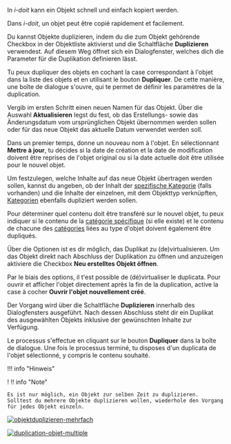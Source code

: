 <!-- TRANSLATED by md-translate -->
In _i-doit_ kann ein Objekt schnell und einfach kopiert werden.

Dans _i-doit_, un objet peut être copié rapidement et facilement.

Du kannst Objekte duplizieren, indem du die zum Objekt gehörende Checkbox in der Objektliste aktivierst und die Schaltfläche **Duplizieren** verwendest. Auf diesem Weg öffnet sich ein Dialogfenster, welches dich die Parameter für die Duplikation definieren lässt.

Tu peux dupliquer des objets en cochant la case correspondant à l'objet dans la liste des objets et en utilisant le bouton **Dupliquer**. De cette manière, une boîte de dialogue s'ouvre, qui te permet de définir les paramètres de la duplication.

Vergib im ersten Schritt einen neuen Namen für das Objekt. Über die Auswahl **Aktualisieren** legst du fest, ob das Erstellungs- sowie das Änderungsdatum vom ursprünglichen Objekt übernommen werden sollen oder für das neue Objekt das aktuelle Datum verwendet werden soll.

Dans un premier temps, donne un nouveau nom à l'objet. En sélectionnant **Mettre à jour**, tu décides si la date de création et la date de modification doivent être reprises de l'objet original ou si la date actuelle doit être utilisée pour le nouvel objet.

Um festzulegen, welche Inhalte auf das neue Objekt übertragen werden sollen, kannst du angeben, ob der Inhalt der [spezifische Kategorie](../glossar.md) (falls vorhanden) und die Inhalte der einzelnen, mit dem Objekttyp verknüpften, [Kategorien](../glossar.md) ebenfalls dupliziert werden sollen.

Pour déterminer quel contenu doit être transféré sur le nouvel objet, tu peux indiquer si le contenu de la [catégorie spécifique](../glossar.md) (si elle existe) et le contenu de chacune des [catégories](../glossar.md) liées au type d'objet doivent également être dupliqués.

Über die Optionen ist es dir möglich, das Duplikat zu (de)virtualisieren. Um das Objekt direkt nach Abschluss der Duplikation zu öffnen und anzuzeigen aktiviere die Checkbox **Neu erstelltes Objekt öffnen**.

Par le biais des options, il t'est possible de (dé)virtualiser le duplicata. Pour ouvrir et afficher l'objet directement après la fin de la duplication, active la case à cocher **Ouvrir l'objet nouvellement créé**.

Der Vorgang wird über die Schaltfläche **Duplizieren** innerhalb des Dialogfensters ausgeführt. Nach dessen Abschluss steht dir ein Duplikat des ausgewählten Objekts inklusive der gewünschten Inhalte zur Verfügung.

Le processus s'effectue en cliquant sur le bouton **Dupliquer** dans la boîte de dialogue. Une fois le processus terminé, tu disposes d'un duplicata de l'objet sélectionné, y compris le contenu souhaité.

!!! info "Hinweis"

! !! info "Note"

```
Es ist nur möglich, ein Objekt zur selben Zeit zu duplizieren. Solltest du mehrere Objekte duplizieren wollen, wiederhole den Vorgang für jedes Objekt einzeln.
```

[![objektduplizieren-mehrfach](../assets/images/de/effizientes-dokumentieren/objekte-duplizieren/1-od.gif)](../assets/images/de/effizientes-dokumentieren/objekte-duplizieren/1-od.gif)

[ ![duplication-objet-multiple](../assets/images/fr/documentation-efficace/objets-duplication/1-od.gif)](../assets/images/fr/documentation-efficace/objets-duplication/1-od.gif)